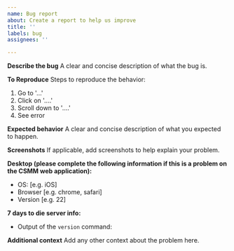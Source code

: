 ```yaml
---
name: Bug report
about: Create a report to help us improve
title: ''
labels: bug
assignees: ''

---
```


**Describe the bug**
A clear and concise description of what the bug is.

**To Reproduce**
Steps to reproduce the behavior:
1. Go to '...'
2. Click on '....'
3. Scroll down to '....'
4. See error

**Expected behavior**
A clear and concise description of what you expected to happen.

**Screenshots**
If applicable, add screenshots to help explain your problem.

**Desktop (please complete the following information if this is a problem on the CSMM web application):**
 - OS: [e.g. iOS]
 - Browser [e.g. chrome, safari]
 - Version [e.g. 22]

**7 days to die server info:**
 - Output of the `version` command:

**Additional context**
Add any other context about the problem here.
